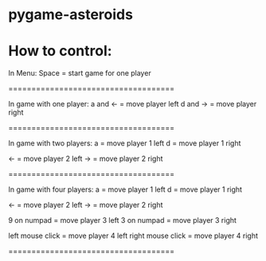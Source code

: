 # pygame-asteroids



How to control:
====================================

In Menu:
Space = start game for one player

====================================

In game with one player:
a and ← = move player left
d and → = move player right

====================================

In game with two players:
a = move player 1 left
d = move player 1 right

← = move player 2 left
→ = move player 2 right

====================================

In game with four players:
a = move player 1 left
d = move player 1 right

← = move player 2 left
→ = move player 2 right

9 on numpad = move player 3 left
3 on numpad = move player 3 right

left mouse click = move player 4 left
right mouse click = move player 4 right

====================================
